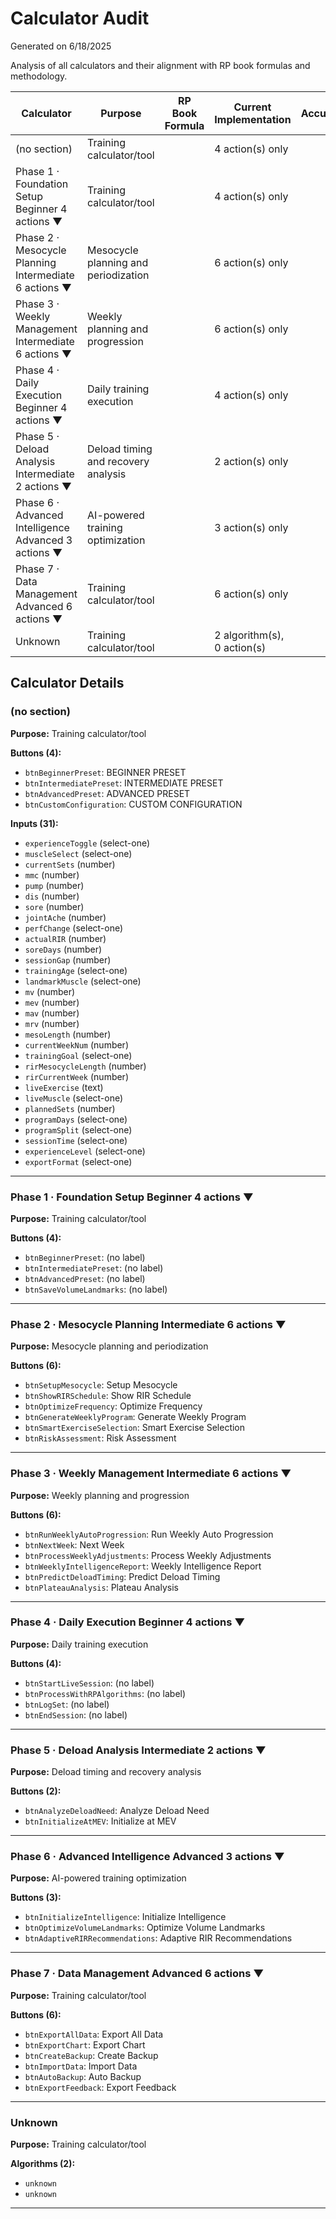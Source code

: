 # Calculator Audit

Generated on 6/18/2025

Analysis of all calculators and their alignment with RP book formulas and methodology.

| Calculator | Purpose | RP Book Formula | Current Implementation | Accuracy | Test Cases | Notes |
|------------|---------|-----------------|------------------------|----------|------------|-------|
| (no section) | Training calculator/tool |  | 4 action(s) only |  |  |  |
| Phase 1 · Foundation Setup Beginner 4 actions ▼ | Training calculator/tool |  | 4 action(s) only |  |  |  |
| Phase 2 · Mesocycle Planning Intermediate 6 actions ▼ | Mesocycle planning and periodization |  | 6 action(s) only |  |  |  |
| Phase 3 · Weekly Management Intermediate 6 actions ▼ | Weekly planning and progression |  | 6 action(s) only |  |  |  |
| Phase 4 · Daily Execution Beginner 4 actions ▼ | Daily training execution |  | 4 action(s) only |  |  |  |
| Phase 5 · Deload Analysis Intermediate 2 actions ▼ | Deload timing and recovery analysis |  | 2 action(s) only |  |  |  |
| Phase 6 · Advanced Intelligence Advanced 3 actions ▼ | AI-powered training optimization |  | 3 action(s) only |  |  |  |
| Phase 7 · Data Management Advanced 6 actions ▼ | Training calculator/tool |  | 6 action(s) only |  |  |  |
| Unknown | Training calculator/tool |  | 2 algorithm(s), 0 action(s) |  |  |  |


## Calculator Details

### (no section)

**Purpose:** Training calculator/tool

**Buttons (4):**
- `btnBeginnerPreset`: BEGINNER PRESET
- `btnIntermediatePreset`: INTERMEDIATE PRESET
- `btnAdvancedPreset`: ADVANCED PRESET
- `btnCustomConfiguration`: CUSTOM CONFIGURATION

**Inputs (31):**
- `experienceToggle` (select-one)
- `muscleSelect` (select-one)
- `currentSets` (number)
- `mmc` (number)
- `pump` (number)
- `dis` (number)
- `sore` (number)
- `jointAche` (number)
- `perfChange` (select-one)
- `actualRIR` (number)
- `soreDays` (number)
- `sessionGap` (number)
- `trainingAge` (select-one)
- `landmarkMuscle` (select-one)
- `mv` (number)
- `mev` (number)
- `mav` (number)
- `mrv` (number)
- `mesoLength` (number)
- `currentWeekNum` (number)
- `trainingGoal` (select-one)
- `rirMesocycleLength` (number)
- `rirCurrentWeek` (number)
- `liveExercise` (text)
- `liveMuscle` (select-one)
- `plannedSets` (number)
- `programDays` (select-one)
- `programSplit` (select-one)
- `sessionTime` (select-one)
- `experienceLevel` (select-one)
- `exportFormat` (select-one)

---

### Phase 1 · Foundation Setup Beginner 4 actions ▼

**Purpose:** Training calculator/tool

**Buttons (4):**
- `btnBeginnerPreset`: (no label)
- `btnIntermediatePreset`: (no label)
- `btnAdvancedPreset`: (no label)
- `btnSaveVolumeLandmarks`: (no label)

---

### Phase 2 · Mesocycle Planning Intermediate 6 actions ▼

**Purpose:** Mesocycle planning and periodization

**Buttons (6):**
- `btnSetupMesocycle`: Setup Mesocycle
- `btnShowRIRSchedule`: Show RIR Schedule
- `btnOptimizeFrequency`: Optimize Frequency
- `btnGenerateWeeklyProgram`: Generate Weekly Program
- `btnSmartExerciseSelection`: Smart Exercise Selection
- `btnRiskAssessment`: Risk Assessment

---

### Phase 3 · Weekly Management Intermediate 6 actions ▼

**Purpose:** Weekly planning and progression

**Buttons (6):**
- `btnRunWeeklyAutoProgression`: Run Weekly Auto Progression
- `btnNextWeek`: Next Week
- `btnProcessWeeklyAdjustments`: Process Weekly Adjustments
- `btnWeeklyIntelligenceReport`: Weekly Intelligence Report
- `btnPredictDeloadTiming`: Predict Deload Timing
- `btnPlateauAnalysis`: Plateau Analysis

---

### Phase 4 · Daily Execution Beginner 4 actions ▼

**Purpose:** Daily training execution

**Buttons (4):**
- `btnStartLiveSession`: (no label)
- `btnProcessWithRPAlgorithms`: (no label)
- `btnLogSet`: (no label)
- `btnEndSession`: (no label)

---

### Phase 5 · Deload Analysis Intermediate 2 actions ▼

**Purpose:** Deload timing and recovery analysis

**Buttons (2):**
- `btnAnalyzeDeloadNeed`: Analyze Deload Need
- `btnInitializeAtMEV`: Initialize at MEV

---

### Phase 6 · Advanced Intelligence Advanced 3 actions ▼

**Purpose:** AI-powered training optimization

**Buttons (3):**
- `btnInitializeIntelligence`: Initialize Intelligence
- `btnOptimizeVolumeLandmarks`: Optimize Volume Landmarks
- `btnAdaptiveRIRRecommendations`: Adaptive RIR Recommendations

---

### Phase 7 · Data Management Advanced 6 actions ▼

**Purpose:** Training calculator/tool

**Buttons (6):**
- `btnExportAllData`: Export All Data
- `btnExportChart`: Export Chart
- `btnCreateBackup`: Create Backup
- `btnImportData`: Import Data
- `btnAutoBackup`: Auto Backup
- `btnExportFeedback`: Export Feedback

---

### Unknown

**Purpose:** Training calculator/tool

**Algorithms (2):**
- `unknown`
- `unknown`

---

